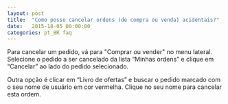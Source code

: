 ```yaml
---
layout: post
title:  "Como posso cancelar ordens (de compra ou venda) acidentais?"
date:   2015-18-05 00:00:00
categories: pt_BR faq
---
```


Para cancelar um pedido, vá para "Comprar ou vender" no menu lateral. Selecione o pedido a ser cancelado da lista “Minhas ordens” e clique em “Cancelar” ao lado do pedido selecionado.

Outra opção é clicar em “Livro de ofertas” e buscar o pedido marcado com o seu nome de usuário em cor vermelha. Clique no seu nome para cancelar esta ordem. 
